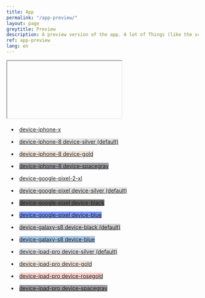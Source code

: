```yaml
---
title: App
permalink: "/app-preview/"
layout: page
greytitle: Preview
description: A preview version of the app. A lot of Things (like the scrollbar, dragging, etc.) depend on the platform the app is running on.
ref: app-preview
lang: en
---
```


<link rel="stylesheet" href="/assets/css/devices.css">

<style>
    .device-buttons, .device-stripe, .device-header, .device-sensors, .device-btns, .device-power {
        pointer-events: none;
    }

    .device * {
        box-sizing: 
    }

    .buttons li {
        padding: 5px;
        margin: 5px;
    }
</style>

<div id="device" class="device device-iphone-x">
    <iframe id="device-frame" class="device-frame"></iframe>
    <div class="device-stripe"></div>
    <div class="device-header"></div>
    <div class="device-sensors"></div>
    <div class="device-btns"></div>
    <div class="device-power"></div>
    <div class="device-home"></div>
</div>

<ul class="buttons">

<li><a class="device-link" style="background-color: null" href="?device=device-iphone-x">device-iphone-x</a></li>
<li><a class="device-link" style="background-color: #e2e3e4;" href="?device=device-iphone-8 device-silver (default)">device-iphone-8 device-silver (default)</a></li>
<li><a class="device-link" style="background-color: #f7e8dd;" href="?device=device-iphone-8 device-gold">device-iphone-8 device-gold</a></li>
<li><a class="device-link" style="background-color: #9b9ba0;" href="?device=device-iphone-8 device-spacegray">device-iphone-8 device-spacegray</a></li>
<li><a class="device-link" style="background-color: null" href="?device=device-google-pixel-2-xl">device-google-pixel-2-xl</a></li>
<li><a class="device-link" style="background-color: #e2e3e4;" href="?device=device-google-pixel device-silver (default)">device-google-pixel device-silver (default)</a></li>
<li><a class="device-link" style="background-color: #6a6967;" href="?device=device-google-pixel device-black">device-google-pixel device-black</a></li>
<li><a class="device-link" style="background-color: #7695ff;" href="?device=device-google-pixel device-blue">device-google-pixel device-blue</a></li>
<li><a class="device-link" style="background-color: #cfcfcf;" href="?device=device-galaxy-s8 device-black (default)">device-galaxy-s8 device-black (default)</a></li>
<li><a class="device-link" style="background-color: #a3c5e8;" href="?device=device-galaxy-s8 device-blue">device-galaxy-s8 device-blue</a></li>
<li><a class="device-link" style="background-color: #e2e3e4;" href="?device=device-ipad-pro device-silver (default)">device-ipad-pro device-silver (default)</a></li>
<li><a class="device-link" style="background-color: #f7e8dd;" href="?device=device-ipad-pro device-gold">device-ipad-pro device-gold</a></li>
<li><a class="device-link" style="background-color: #facfc9;" href="?device=device-ipad-pro device-rosegold">device-ipad-pro device-rosegold</a></li>
<li><a class="device-link" style="background-color: #9b9ba0;" href="?device=device-ipad-pro device-spacegray">device-ipad-pro device-spacegray</a></li>
<!-- <li><a class="device-link" style="background-color: null" href="?device=device-surface-pro">device-surface-pro</a></li> -->
<!-- <li><a class="device-link" style="background-color: null" href="?device=device-surface-book">device-surface-book</a></li> -->
<!-- <li><a class="device-link" style="background-color: #e2e3e4;" href="?device=device-macbook device-silver (default)">device-macbook device-silver (default)</a></li> -->
<!-- <li><a class="device-link" style="background-color: #f7e8dd;" href="?device=device-macbook device-gold">device-macbook device-gold</a></li> -->
<!-- <li><a class="device-link" style="background-color: #facfc9;" href="?device=device-macbook device-rosegold">device-macbook device-rosegold</a></li> -->
<!-- <li><a class="device-link" style="background-color: #83878a;" href="?device=device-macbook device-spacegray">device-macbook device-spacegray</a></li> -->
<!-- <li><a class="device-link" style="background-color: #e2e3e4;" href="?device=device-macbook-pro device-silver (default)">device-macbook-pro device-silver (default)</a></li> -->
<!-- <li><a class="device-link" style="background-color: #83878a;" href="?device=device-macbook-pro device-spacegray">device-macbook-pro device-spacegray</a></li> -->
<!-- <li><a class="device-link" style="background-color: null" href="?device=device-surface-studio">device-surface-studio</a></li> -->
<!-- <li><a class="device-link" style="background-color: null" href="?device=device-imac-pro">device-imac-pro</a></li> -->
</ul>

<script type="text/javascript">
    function getUrlParameter(name) {
        name = name.replace(/[\[]/, '\\[').replace(/[\]]/, '\\]');
        var regex = new RegExp('[\\?&]' + name + '=([^&#]*)');
        var results = regex.exec(location.search);
        return results === null ? '' : decodeURIComponent(results[1].replace(/\+/g, ' '));
    };
    var url = getUrlParameter('url');
    
    var device = getUrlParameter('device');
    if (device) document.getElementById('device').setAttribute('class', 'device ' + device);
    
    document.getElementById('device-frame').setAttribute('src', url + '/' + device);

    Array.from(document.querySelectorAll('.device-link')).forEach(function(anchor) {
        anchor.setAttribute('href', anchor.getAttribute('href') + '&url=' + url);
    });

    

</script>


